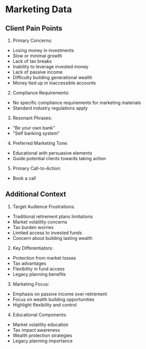 # Marketing Data

## Client Pain Points

1. Primary Concerns:
- Losing money in investments
- Slow or minimal growth
- Lack of tax breaks
- Inability to leverage invested money
- Lack of passive income
- Difficulty building generational wealth
- Money tied up in inaccessible accounts

2. Compliance Requirements:
- No specific compliance requirements for marketing materials
- Standard industry regulations apply

3. Resonant Phrases:
- "Be your own bank"
- "Self banking system"

4. Preferred Marketing Tone:
- Educational with persuasive elements
- Guide potential clients towards taking action

5. Primary Call-to-Action:
- Book a call

## Additional Context

1. Target Audience Frustrations:
- Traditional retirement plans limitations
- Market volatility concerns
- Tax burden worries
- Limited access to invested funds
- Concern about building lasting wealth

2. Key Differentiators:
- Protection from market losses
- Tax advantages
- Flexibility in fund access
- Legacy planning benefits

3. Marketing Focus:
- Emphasis on passive income over retirement
- Focus on wealth building opportunities
- Highlight flexibility and control

4. Educational Components:
- Market volatility education
- Tax impact awareness
- Wealth protection strategies
- Legacy planning importance